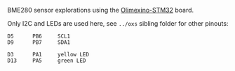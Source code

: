 BME280 sensor explorations using the [Olimexino-STM32][O] board.

Only I2C and LEDs are used here, see `../oxs` sibling folder for other pinouts:

    D5      PB6     SCL1
    D9      PB7     SDA1

    D3      PA1     yellow LED
    D13     PA5     green LED

   [O]: https://www.olimex.com/Products/Duino/STM32/OLIMEXINO-STM32/
